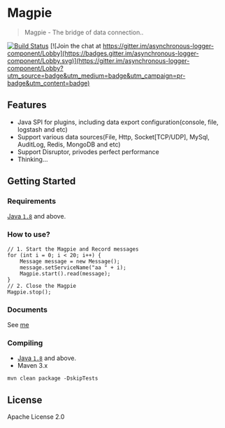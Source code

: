 # Magpie

> Magpie - The bridge of data connection..

[![Build Status](https://travis-ci.org/mstao/Magpie.svg?branch=master)](https://travis-ci.org/mstao/Magpie) 
[![Join the chat at https://gitter.im/asynchronous-logger-component/Lobby](https://badges.gitter.im/asynchronous-logger-component/Lobby.svg)](https://gitter.im/asynchronous-logger-component/Lobby?utm_source=badge&utm_medium=badge&utm_campaign=pr-badge&utm_content=badge)

## Features

- Java SPI for plugins, including data export configuration(console, file, logstash and etc)
- Support various data sources(File, Http, Socket[TCP/UDP], MySql, AuditLog, Redis, MongoDB and etc)
- Support Disruptor, privodes perfect performance
- Thinking...

## Getting Started

### Requirements

[Java `1.8`](https://www.oracle.com/technetwork/java/javase/downloads/jdk8-downloads-2133151.html) and above.

### How to use?

```
// 1. Start the Magpie and Record messages
for (int i = 0; i < 20; i++) {
    Message message = new Message();
    message.setServiceName("aa " + i);
    Magpie.start().read(message);
}
// 2. Close the Magpie
Magpie.stop();
```

### Documents

See [me](https://mingshan.fun/Magpie/)

### Compiling

- [Java `1.8`](https://www.oracle.com/technetwork/java/javase/downloads/jdk8-downloads-2133151.html) and above.<br>
- Maven 3.x

```
mvn clean package -DskipTests
```

## License

Apache License 2.0
